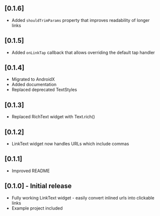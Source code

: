 ## [0.1.6]

* Added `shouldTrimParams` property that improves readability of longer links

## [0.1.5]

* Added `onLinkTap` callback that allows overriding the default tap handler

## [0.1.4]

* Migrated to AndroidX
* Added documentation
* Replaced deprecated TextStyles

## [0.1.3]

* Replaced RichText widget with Text.rich()

## [0.1.2]

* LinkText widget now handles URLs which include commas

## [0.1.1]

* Improved README

## [0.1.0] - Initial release

* Fully working LinkText widget - easily convert inlined urls into clickable links
* Example project included
